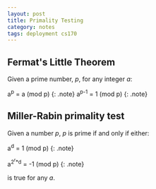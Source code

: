 ```yaml
---
layout: post
title: Primality Testing
category: notes
tags: deployment cs170
---
```


## Fermat's Little Theorem
Given a prime number, *p*, for any integer *a*:

a<sup>p</sup> = a (mod p)
{: .note}
a<sup>p-1</sup> = 1 (mod p)
{: .note}

## Miller-Rabin primality test
Given a number *p*, *p* is prime if and only if either:

a<sup>d</sup> = 1 (mod p)
{: .note}

a<sup>2<sup>r</sup>*d</sup> = -1 (mod p)
{: .note}

is true for any *a*.